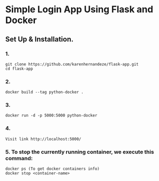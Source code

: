# Simple Login App Using Flask and Docker

## Set Up & Installation.

### 1. 

    git clone https://github.com/karenhernandeze/flask-app.git
    cd flask-app

### 2. 

    docker build --tag python-docker .

### 3. 

    docker run -d -p 5000:5000 python-docker
    
### 4. 

    Visit link http://localhost:5000/

### 5. To stop the currently running container, we execute this command:

    docker ps (To get docker containers info) 
    docker stop <container-name>

